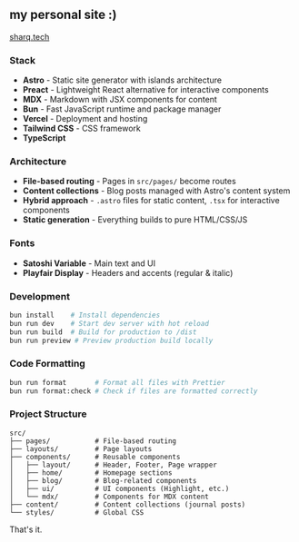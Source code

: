 ## my personal site :)

[sharq.tech](https://sharq.tech)

### Stack

- **Astro** - Static site generator with islands architecture
- **Preact** - Lightweight React alternative for interactive components
- **MDX** - Markdown with JSX components for content
- **Bun** - Fast JavaScript runtime and package manager
- **Vercel** - Deployment and hosting
- **Tailwind CSS** - CSS framework
- **TypeScript**

### Architecture

- **File-based routing** - Pages in `src/pages/` become routes
- **Content collections** - Blog posts managed with Astro's content system
- **Hybrid approach** - `.astro` files for static content, `.tsx` for interactive components
- **Static generation** - Everything builds to pure HTML/CSS/JS

### Fonts

- **Satoshi Variable** - Main text and UI
- **Playfair Display** - Headers and accents (regular & italic)

### Development

```bash
bun install    # Install dependencies
bun run dev    # Start dev server with hot reload
bun run build  # Build for production to /dist
bun run preview # Preview production build locally
```

### Code Formatting

```bash
bun run format       # Format all files with Prettier
bun run format:check # Check if files are formatted correctly
```

### Project Structure

```
src/
├── pages/           # File-based routing
├── layouts/         # Page layouts
├── components/      # Reusable components
│   ├── layout/      # Header, Footer, Page wrapper
│   ├── home/        # Homepage sections
│   ├── blog/        # Blog-related components
│   ├── ui/          # UI components (Highlight, etc.)
│   └── mdx/         # Components for MDX content
├── content/         # Content collections (journal posts)
└── styles/          # Global CSS
```

That's it.
